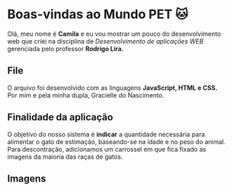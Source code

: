 # Boas-vindas ao Mundo PET 🐱

Olá, meu nome é **Camila** e eu vou mostrar um pouco do desenvolvimento web que criei na disciplina de *Desenvolvimento de aplicações WEB* gerenciada pelo professor **Rodrigo Lira.**



## File

O arquivo foi desenvolvido com as linguagens **JavaScript, HTML e CSS.** Por mim e pela minha dupla, Gracielle do Nascimento.


## Finalidade da aplicação
O objetivo do nosso sistema é **indicar** a quantidade necessária para alimentar o gato de estimação, baseando-se na idade e no peso do animal. Para descontração, adicionamos um carrossel em que fica fixado as imagens da maioria das raças de gatos. 

## Imagens
<img scr="../img/especial/projeto1.png">

<img scr="../img/especial/projeto2.png">
